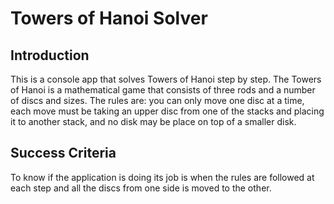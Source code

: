 # Towers of Hanoi Solver

## Introduction
This is a console app that solves Towers of Hanoi step by step. The Towers of Hanoi is a mathematical game that consists of three rods 
and a number of discs and sizes. The rules are: you can only move one disc at a time, each move must be taking an upper disc from one 
of the stacks and placing it to another stack, and no disk may be place on top of a smaller disk. 

## Success Criteria
To know if the application is doing its job is when the rules are followed at each step and all the discs from one side is moved
to the other.
